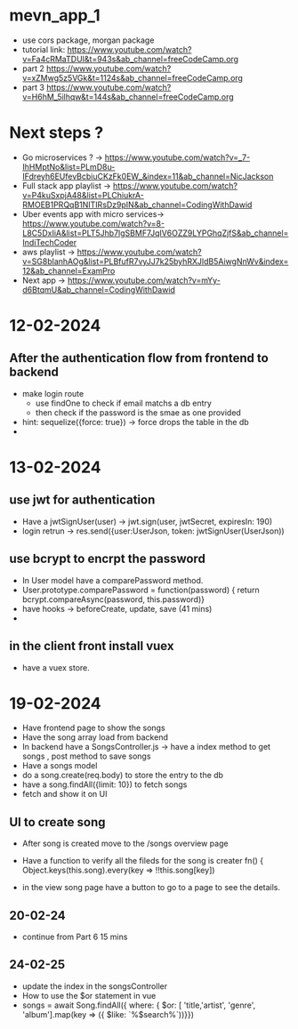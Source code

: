 # mevn_app_1

* use cors package, morgan package
* tutorial link: https://www.youtube.com/watch?v=Fa4cRMaTDUI&t=943s&ab_channel=freeCodeCamp.org
* part 2 https://www.youtube.com/watch?v=xZMwg5z5VGk&t=1124s&ab_channel=freeCodeCamp.org
* part 3 https://www.youtube.com/watch?v=H6hM_5ilhqw&t=144s&ab_channel=freeCodeCamp.org


# Next steps  ?
* Go microservices ? -> https://www.youtube.com/watch?v=_7-IhHMptNo&list=PLmD8u-IFdreyh6EUfevBcbiuCKzFk0EW_&index=11&ab_channel=NicJackson
* Full stack app playlist -> https://www.youtube.com/watch?v=P4kuSxpjA48&list=PLChiukrA-RMOEB1PRQqB1NITIRsDz9pIN&ab_channel=CodingWithDawid
* Uber events app with micro services-> https://www.youtube.com/watch?v=8-L8C5DxIiA&list=PLT5Jhb7lgSBMF7JqIV6OZZ9LYPGhqZjfS&ab_channel=IndiTechCoder
* aws playlist -> https://www.youtube.com/watch?v=SG8blanhAOg&list=PLBfufR7vyJJ7k25byhRXJldB5AiwgNnWv&index=12&ab_channel=ExamPro
* Next app -> https://www.youtube.com/watch?v=mYy-d6BtqmU&ab_channel=CodingWithDawid

# 12-02-2024
## After the authentication flow from frontend to backend
* make login route
  * use findOne to check if email matchs a db entry
  * then check if the password is the smae as one provided
* hint: sequelize({force: true}) -> force drops the table in the db
* 

# 13-02-2024
## use jwt for authentication
* Have a jwtSignUser(user) -> jwt.sign(user, jwtSecret, expiresIn: 190)
* login retrun -> res.send({user:UserJson, token: jwtSignUser(UserJson))

## use bcrypt to encrpt the password
* In User model have a comparePassword method.
 *  User.prototype.comparePassword = function(password) { return bcrypt.compareAsync(password, this.password)}
*  have hooks -> beforeCreate, update, save (41 mins)
*  

## in the client front install vuex
* have a vuex store.

# 19-02-2024
* Have frontend page to show the songs
* Have the song array load from backend
* In backend have a SongsController.js -> have a index method to get songs , post method to save songs
* Have a songs model
*  do a song.create(req.body)  to store the entry to the db 
*  have a song.findAll({limit: 10})  to fetch songs
* fetch and show it on UI

## UI to create song
* After song is created move to the /songs overview page
* Have a function to verify all the fileds for the song is creater
  fn() {
  Object.keys(this.song).every(key => !!this.song[key])

* in the view song page have a button to go to a page to see the details.

## 20-02-24
* continue from Part 6 15 mins

## 24-02-25
* update the index in the songsController
* How to use the $or statement in vue
 * songs = await Song.findAll({ where: { $or: [ 'title,'artist', 'genre', 'album'].map(key => ({ $like: `%$search%`))}})
